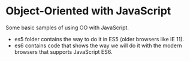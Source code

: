 # Object-Oriented with JavaScript

Some basic samples of using OO with JavaScript. 
- es5 folder contains the way to do it in ES5 (older browsers like IE 11).  
- es6 contains code that shows the way we will do it with the modern browsers that supports JavaScript ES6.

